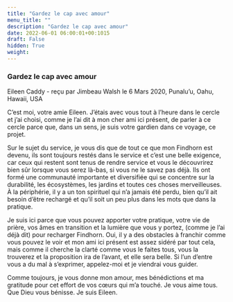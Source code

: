 ```yaml
---
title: "Gardez le cap avec amour"
menu_title: ""
description: "Gardez le cap avec amour"
date: 2022-06-01 06:00:01+00:1015
draft: False
hidden: True
weight:
---
```

### Gardez le cap avec amour

Eileen Caddy - reçu par Jimbeau Walsh le 6 Mars 2020, Punalu’u, Oahu, Hawaii, USA

C’est moi, votre amie Eileen. J’étais avec vous tout à l’heure dans le cercle et j’ai choisi, comme je l’ai dit à mon cher ami ici présent, de parler à ce cercle parce que, dans un sens, je suis votre gardien dans ce voyage, ce projet.

Sur le sujet du service, je vous dis que de tout ce que mon Findhorn est devenu, ils sont toujours restés dans le service et c’est une belle exigence, car ceux qui restent sont tenus de rendre service et vous le découvrirez bien sûr lorsque vous serez là-bas, si vous ne le savez pas déjà. Ils ont formé une communauté importante et diversifiée qui se concentre sur la durabilité, les écosystèmes, les jardins et toutes ces choses merveilleuses. À la périphérie, il y a un ton spirituel qui n’a jamais été perdu, bien qu’il ait besoin d’être rechargé et qu’il soit un peu plus dans les mots que dans la pratique.

Je suis ici parce que vous pouvez apporter votre pratique, votre vie de prière, vos âmes en transition et la lumière que vous y portez, (comme je l’ai déjà dit) pour recharger Findhorn. Oui, il y a des obstacles à franchir comme vous pouvez le voir et mon ami ici présent est assez sidéré par tout cela, mais comme il cherche la clarté comme vous le faites tous, vous la trouverez et la proposition ira de l’avant, et elle sera belle. Si l’un d’entre vous a du mal à s’exprimer, appelez-moi et je viendrai vous guider.

Comme toujours, je vous donne mon amour, mes bénédictions et ma gratitude pour cet effort de vos cœurs qui m’a touché. Je vous aime tous. Que Dieu vous bénisse. Je suis Eileen.



